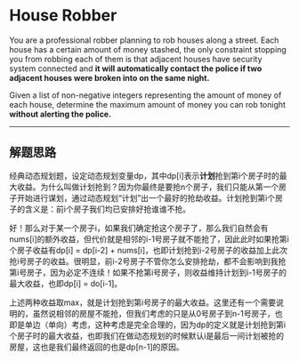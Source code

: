 # House Robber #

You are a professional robber planning to rob houses along a street. Each house has a certain amount of money stashed, the only constraint stopping you from robbing each of them is that adjacent houses have security system connected and **it will automatically contact the police if two adjacent houses were broken into on the same night.**

Given a list of non-negative integers representing the amount of money of each house, determine the maximum amount of money you can rob tonight **without alerting the police.**

---

## 解题思路 ##
经典动态规划题，设定动态规划变量dp，其中dp[i]表示**计划**抢到第i个房子时的最大收益。为什么叫做计划抢到？因为你最终是要抢n个房子，我们只能从第一个房子开始进行谋划，通过动态规划“计划”出一个最好的抢劫收益。计划抢到第i个房子的含义是：前i个房子我们均已安排好抢谁谁不抢。

好！那么对于某一个房子i，如果我们确定抢这个房子了，那么我们自然会有nums[i]的额外收益，但代价就是相邻的i-1号房子就不能抢了，因此此时如果抢第i个房子收益有dp[i] = dp[i-2] + nums[i]，也即计划抢到i-2号房子的收益加上此次抢i号房子的收益。很明显，前i-2号房子不管你怎么安排抢劫，都不会影响到我抢第i号房子，因为必定不连续！如果不抢第i号房子，则收益维持计划到i-1号房子的最大收益，也即dp[i] = do[i-1]。

上述两种收益取max，就是计划抢到第i号房子的最大收益。这里还有一个需要说明的，虽然说相邻的房屋不能抢，但我们考虑的只是从0号房子到n-1号房子，也即是单边（单向）考虑，这种考虑是完全合理的，因为dp的定义就是计划抢到第i个房子时的最大收益，也即我们在做动态规划的时候默认i是最后一间计划被抢的房屋，这也是我们最终返回的也是dp[n-1]的原因。